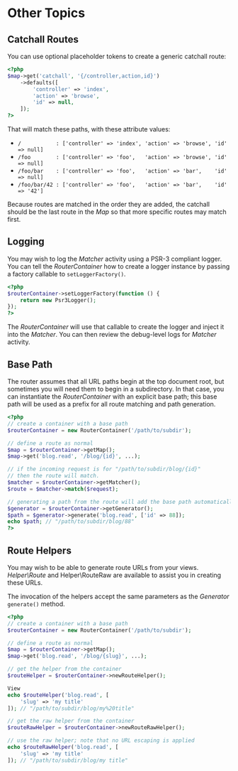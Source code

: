 # Other Topics

## Catchall Routes

You can use optional placeholder tokens to create a generic catchall route:

```php
<?php
$map->get('catchall', '{/controller,action,id}')
    ->defaults([
        'controller' => 'index',
        'action' => 'browse',
        'id' => null,
    ]);
?>
```

That will match these paths, with these attribute values:

- `/           : ['controller' => 'index', 'action' => 'browse', 'id' => null]`
- `/foo        : ['controller' => 'foo',   'action' => 'browse', 'id' => null]`
- `/foo/bar    : ['controller' => 'foo',   'action' => 'bar',    'id' => null]`
- `/foo/bar/42 : ['controller' => 'foo',   'action' => 'bar',    'id' => '42']`

Because routes are matched in the order they are added, the catchall should be the last route in the _Map_ so that more specific routes may match first.

## Logging

You may wish to log the _Matcher_ activity using a PSR-3 compliant logger. You can tell the _RouterContainer_ how to create a logger instance by passing a factory callable to `setLoggerFactory()`.

```php
<?php
$routerContainer->setLoggerFactory(function () {
    return new Psr3Logger();
});
?>
```

The _RouterContainer_ will use that callable to create the logger and inject it into the _Matcher_. You can then review the debug-level logs for _Matcher_ activity.

## Base Path

The router assumes that all URL paths begin at the top document root, but sometimes you will need them to begin in a subdirectory. In that case, you can instantiate the _RouterContainer_ with an explicit base path; this base path will be used as a prefix for all route matching and path generation.

```php
<?php
// create a container with a base path
$routerContainer = new RouterContainer('/path/to/subdir');

// define a route as normal
$map = $routerContainer->getMap();
$map->get('blog.read', '/blog/{id}', ...);

// if the incoming request is for "/path/to/subdir/blog/{id}"
// then the route will match.
$matcher = $routerContainer->getMatcher();
$route = $matcher->match($request);

// generating a path from the route will add the base path automatically
$generator = $routerContainer->getGenerator();
$path = $generator->generate('blog.read', ['id' => 88]);
echo $path; // "/path/to/subdir/blog/88"
?>
```

## Route Helpers

You may wish to be able to generate route URLs from your views. _Helper\Route_ and Helper\RouteRaw are available to assist you in creating these URLs.

The invocation of the helpers accept the same parameters as the _Generator_  `generate()` method.

```php
<?php
// create a container with a base path
$routerContainer = new RouterContainer('/path/to/subdir');

// define a route as normal
$map = $routerContainer->getMap();
$map->get('blog.read', '/blog/{slug}', ...);

// get the helper from the container
$routeHelper = $routerContainer->newRouteHelper();

View
echo $routeHelper('blog.read', [
    'slug' => 'my title'
]); // "/path/to/subdir/blog/my%20title"

// get the raw helper from the container
$routeRawHelper = $routerContainer->newRouteRawHelper();

// use the raw helper; note that no URL escaping is applied
echo $routeRawHelper('blog.read', [
    'slug' => 'my title'
]); // "/path/to/subdir/blog/my title"
```
